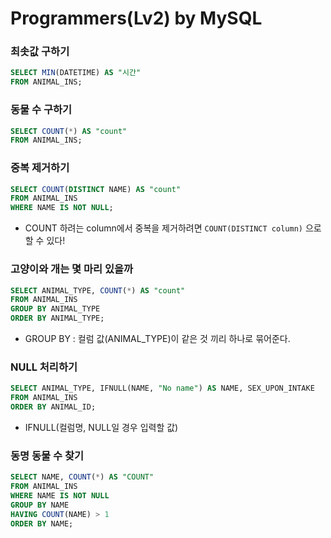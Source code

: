 # Programmers(Lv2) by MySQL

### 최솟값 구하기

```sql
SELECT MIN(DATETIME) AS "시간"
FROM ANIMAL_INS;
```



### 동물 수 구하기

```sql
SELECT COUNT(*) AS "count"
FROM ANIMAL_INS;
```



### 중복 제거하기

```sql
SELECT COUNT(DISTINCT NAME) AS "count"
FROM ANIMAL_INS
WHERE NAME IS NOT NULL;
```

* COUNT 하려는 column에서 중복을 제거하려면 `COUNT(DISTINCT column)` 으로 할 수 있다!



### 고양이와 개는 몇 마리 있을까

```sql
SELECT ANIMAL_TYPE, COUNT(*) AS "count"
FROM ANIMAL_INS
GROUP BY ANIMAL_TYPE
ORDER BY ANIMAL_TYPE;
```

* GROUP BY : 컬럼 값(ANIMAL_TYPE)이 같은 것 끼리 하나로 묶어준다.



### NULL 처리하기

```sql
SELECT ANIMAL_TYPE, IFNULL(NAME, "No name") AS NAME, SEX_UPON_INTAKE
FROM ANIMAL_INS
ORDER BY ANIMAL_ID;
```

* IFNULL(컬럼명, NULL일 경우 입력할 값)



### 동명 동물 수 찾기

```sql
SELECT NAME, COUNT(*) AS "COUNT"
FROM ANIMAL_INS
WHERE NAME IS NOT NULL
GROUP BY NAME
HAVING COUNT(NAME) > 1
ORDER BY NAME;
```

